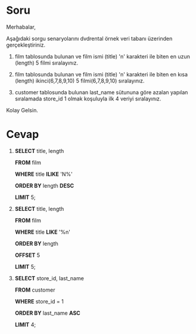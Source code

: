 # Soru

Merhabalar,

Aşağıdaki sorgu senaryolarını dvdrental örnek veri tabanı üzerinden gerçekleştiriniz.

1.  film tablosunda bulunan ve film ismi (title) 'n' karakteri ile biten en uzun (length) 5 filmi sıralayınız.

2.  film tablosunda bulunan ve film ismi (title) 'n' karakteri ile biten en kısa (length) ikinci(6,7,8,9,10) 5 filmi(6,7,8,9,10) sıralayınız.

3.  customer tablosunda bulunan last_name sütununa göre azalan yapılan sıralamada store_id 1 olmak koşuluyla ilk 4 veriyi sıralayınız.

Kolay Gelsin.

# Cevap

1.  **SELECT** title, length 

    **FROM** film

    **WHERE** title **ILIKE** 'N%'

    **ORDER BY** length **DESC**

    **LIMIT** 5;

2.  **SELECT** title, length 

    **FROM** film

    **WHERE** title **LIKE** '%n'

    **ORDER BY** length

    **OFFSET** 5

    **LIMIT** 5;

3.  **SELECT** store_id, last_name

    **FROM** customer

    **WHERE** store_id = 1

    **ORDER BY** last_name **ASC**

    **LIMIT** 4;